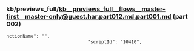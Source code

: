 ### kb/previews_full/kb__previews_full__flows__master-first__master-only@guest.har.part012.md.part001.md (part 002)

```md
nctionName": "",
                              "scriptId": "10410",
                         
```

```
